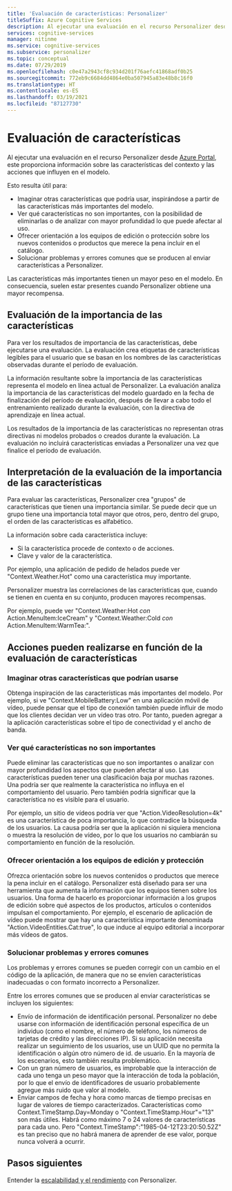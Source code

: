 ```yaml
---
title: 'Evaluación de características: Personalizer'
titleSuffix: Azure Cognitive Services
description: Al ejecutar una evaluación en el recurso Personalizer desde Azure Portal, este proporciona información sobre las características del contexto y las acciones que influyen en el modelo.
services: cognitive-services
manager: nitinme
ms.service: cognitive-services
ms.subservice: personalizer
ms.topic: conceptual
ms.date: 07/29/2019
ms.openlocfilehash: c0e47a2943cf8c934d201f76aefc41868adf0b25
ms.sourcegitcommit: 772eb9c6684dd4864e0ba507945a83e48b8c16f0
ms.translationtype: HT
ms.contentlocale: es-ES
ms.lasthandoff: 03/19/2021
ms.locfileid: "87127730"
---
```

# <a name="feature-evaluation"></a>Evaluación de características

Al ejecutar una evaluación en el recurso Personalizer desde [Azure Portal](https://portal.azure.com), este proporciona información sobre las características del contexto y las acciones que influyen en el modelo. 

Esto resulta útil para:

* Imaginar otras características que podría usar, inspirándose a partir de las características más importantes del modelo.
* Ver qué características no son importantes, con la posibilidad de eliminarlas o de analizar con mayor profundidad lo que puede afectar al uso.
* Ofrecer orientación a los equipos de edición o protección sobre los nuevos contenidos o productos que merece la pena incluir en el catálogo.
* Solucionar problemas y errores comunes que se producen al enviar características a Personalizer.

Las características más importantes tienen un mayor peso en el modelo. En consecuencia, suelen estar presentes cuando Personalizer obtiene una mayor recompensa.

## <a name="getting-feature-importance-evaluation"></a>Evaluación de la importancia de las características

Para ver los resultados de importancia de las características, debe ejecutarse una evaluación. La evaluación crea etiquetas de características legibles para el usuario que se basan en los nombres de las características observadas durante el período de evaluación.

La información resultante sobre la importancia de las características representa el modelo en línea actual de Personalizer. La evaluación analiza la importancia de las características del modelo guardado en la fecha de finalización del período de evaluación, después de llevar a cabo todo el entrenamiento realizado durante la evaluación, con la directiva de aprendizaje en línea actual. 

Los resultados de la importancia de las características no representan otras directivas ni modelos probados o creados durante la evaluación.  La evaluación no incluirá características enviadas a Personalizer una vez que finalice el período de evaluación.

## <a name="how-to-interpret-the-feature-importance-evaluation"></a>Interpretación de la evaluación de la importancia de las características

Para evaluar las características, Personalizer crea "grupos" de características que tienen una importancia similar. Se puede decir que un grupo tiene una importancia total mayor que otros, pero, dentro del grupo, el orden de las características es alfabético.

La información sobre cada característica incluye:

* Si la característica procede de contexto o de acciones.
* Clave y valor de la característica.

Por ejemplo, una aplicación de pedido de helados puede ver "Context.Weather.Hot" como una característica muy importante.

Personalizer muestra las correlaciones de las características que, cuando se tienen en cuenta en su conjunto, producen mayores recompensas.

Por ejemplo, puede ver "Context.Weather:Hot *con* Action.MenuItem:IceCream" y "Context.Weather:Cold *con* Action.MenuItem:WarmTea:".

## <a name="actions-you-can-take-based-on-feature-evaluation"></a>Acciones pueden realizarse en función de la evaluación de características

### <a name="imagine-additional-features-you-could-use"></a>Imaginar otras características que podrían usarse

Obtenga inspiración de las características más importantes del modelo. Por ejemplo, si ve "Context.MobileBattery:Low" en una aplicación móvil de vídeo, puede pensar que el tipo de conexión también puede influir de modo que los clientes decidan ver un vídeo tras otro. Por tanto, pueden agregar a la aplicación características sobre el tipo de conectividad y el ancho de banda.

### <a name="see-what-features-are-not-important"></a>Ver qué características no son importantes

Puede eliminar las características que no son importantes o analizar con mayor profundidad los aspectos que pueden afectar al uso. Las características pueden tener una clasificación baja por muchas razones. Una podría ser que realmente la característica no influya en el comportamiento del usuario. Pero también podría significar que la característica no es visible para el usuario. 

Por ejemplo, un sitio de vídeos podría ver que "Action.VideoResolution=4k" es una característica de poca importancia, lo que contradice la búsqueda de los usuarios. La causa podría ser que la aplicación ni siquiera menciona o muestra la resolución de vídeo, por lo que los usuarios no cambiarán su comportamiento en función de la resolución.

### <a name="provide-guidance-to-editorial-or-curation-teams"></a>Ofrecer orientación a los equipos de edición y protección

Ofrezca orientación sobre los nuevos contenidos o productos que merece la pena incluir en el catálogo. Personalizer está diseñado para ser una herramienta que aumenta la información que los equipos tienen sobre los usuarios. Una forma de hacerlo es proporcionar información a los grupos de edición sobre qué aspectos de los productos, artículos o contenidos impulsan el comportamiento. Por ejemplo, el escenario de aplicación de vídeo puede mostrar que hay una característica importante denominada "Action.VideoEntities.Cat:true", lo que induce al equipo editorial a incorporar más vídeos de gatos.

### <a name="troubleshoot-common-problems-and-mistakes"></a>Solucionar problemas y errores comunes

Los problemas y errores comunes se pueden corregir con un cambio en el código de la aplicación, de manera que no se envíen características inadecuadas o con formato incorrecto a Personalizer. 

Entre los errores comunes que se producen al enviar características se incluyen los siguientes:

* Envío de información de identificación personal. Personalizer no debe usarse con información de identificación personal específica de un individuo (como el nombre, el número de teléfono, los números de tarjetas de crédito y las direcciones IP). Si su aplicación necesita realizar un seguimiento de los usuarios, use un UUID que no permita la identificación o algún otro número de id. de usuario. En la mayoría de los escenarios, esto también resulta problemático.
* Con un gran número de usuarios, es improbable que la interacción de cada uno tenga un peso mayor que la interacción de toda la población, por lo que el envío de identificadores de usuario probablemente agregue más ruido que valor al modelo.
* Enviar campos de fecha y hora como marcas de tiempo precisas en lugar de valores de tiempo caracterizados. Características como Context.TimeStamp.Day=Monday o "Context.TimeStamp.Hour"="13" son más útiles. Habrá como máximo 7 o 24 valores de características para cada uno. Pero "Context.TimeStamp":"1985-04-12T23:20:50.52Z" es tan preciso que no habrá manera de aprender de ese valor, porque nunca volverá a ocurrir.

## <a name="next-steps"></a>Pasos siguientes

Entender la [escalabilidad y el rendimiento](concepts-scalability-performance.md) con Personalizer.

